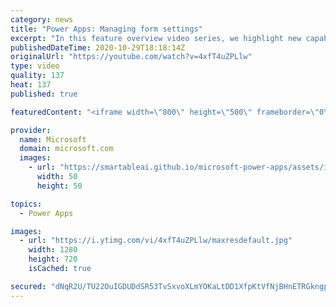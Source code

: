 ```yaml
---
category: news
title: "Power Apps: Managing form settings"
excerpt: "In this feature overview video series, we highlight new capabilities included in the latest update to Microsoft Power Apps.  Improvements to Microsoft Power Apps for managing form settings and events allow users to set various features on a form in the new modern designer.   Get the most out of Power"
publishedDateTime: 2020-10-29T18:18:14Z
originalUrl: "https://youtube.com/watch?v=4xfT4uZPLlw"
type: video
quality: 137
heat: 137
published: true

featuredContent: "<iframe width=\"800\" height=\"500\" frameborder=\"0\" src=\"https://www.youtube.com/embed/4xfT4uZPLlw\" allow=\"accelerometer; autoplay; encrypted-media; gyroscope; picture-in-picture\" allowfullscreen></iframe>"

provider:
  name: Microsoft
  domain: microsoft.com
  images:
    - url: "https://smartableai.github.io/microsoft-power-apps/assets/images/organizations/microsoft.com-50x50.jpg"
      width: 50
      height: 50

topics:
  - Power Apps

images:
  - url: "https://i.ytimg.com/vi/4xfT4uZPLlw/maxresdefault.jpg"
    width: 1280
    height: 720
    isCached: true

secured: "dNqR2U/TU22OuIGDUDdSR53TvSxvoXLmYOKaLtDD1XfpKtVfNjBHnETRGkngpbOBJqmjWh+0bGx1IiHcG1IMTN25lMTISKffaDfqZmm9xCCXbxAvzcMM29ie0tAxVjXLIqXDoWMhropQfxlsqTfJa0dbiFTDdO6E+I6h4WMSWXZZIP4FrRoYbrMJLLTWJiGjukHsS7+uRoJTM0o+Xq1tZ7luLxqQV6T+JxC6GtHsY8Hzc8tn3vxXO/Vu+32fcBeWhu97iNzZ1YjzFLDIecc7poo7Zn+WZtsW+soj/z/OtUC/7xbt0l2Vr7770wn10qVDTd4fUu14fSEZXgI1UQrnlT8PbIJVKi3yZdttPdY2TlfxEe7/pQd0X06IbfVX5hPYuOZcROWfmNzT+6ojtUWo4nk/VrsV6PUd5ELAEg4zWIVvKOrnP9kDlZfHXL2heg8o;PcY1abkOxFrXRfbTm+8/pw=="
---
```


